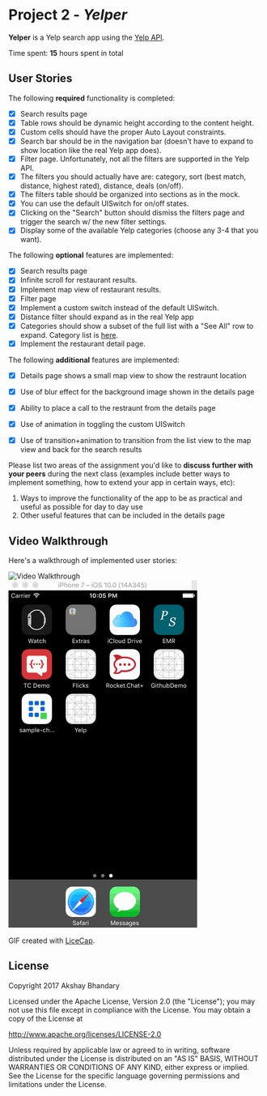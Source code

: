 # Project 2 - *Yelper*

**Yelper** is a Yelp search app using the [Yelp API](http://www.yelp.com/developers/documentation/v2/search_api).

Time spent: **15** hours spent in total

## User Stories

The following **required** functionality is completed:

- [x] Search results page
- [x] Table rows should be dynamic height according to the content height.
- [x] Custom cells should have the proper Auto Layout constraints.
- [x] Search bar should be in the navigation bar (doesn't have to expand to show location like the real Yelp app does).
- [x] Filter page. Unfortunately, not all the filters are supported in the Yelp API.
- [x] The filters you should actually have are: category, sort (best match, distance, highest rated), distance, deals (on/off).
- [x] The filters table should be organized into sections as in the mock.
- [x] You can use the default UISwitch for on/off states.
- [x] Clicking on the "Search" button should dismiss the filters page and trigger the search w/ the new filter settings.
- [x] Display some of the available Yelp categories (choose any 3-4 that you want).

The following **optional** features are implemented:

- [x] Search results page
- [x] Infinite scroll for restaurant results.
- [x] Implement map view of restaurant results.
- [x] Filter page
- [x] Implement a custom switch instead of the default UISwitch.
- [x] Distance filter should expand as in the real Yelp app
- [x] Categories should show a subset of the full list with a "See All" row to expand. Category list is [here](http://www.yelp.com/developers/documentation/category_list).
- [x] Implement the restaurant detail page.

The following **additional** features are implemented:

- [x] Details page shows a small map view to show the restraunt location
- [x] Use of blur effect for the background image shown in the details page 
- [x] Ability to place a call to the restraunt from the details page 
- [x] Use of animation in toggling the custom UISwitch
- [x] Use of transition+animation to transition from the list view to the map view and back for the search results


Please list two areas of the assignment you'd like to **discuss further with your peers** during the next class (examples include better ways to implement something, how to extend your app in certain ways, etc):

1. Ways to improve the functionality of the app to be as practical and useful as possible for day to day use
2. Other useful features that can be included in the details page

## Video Walkthrough

Here's a walkthrough of implemented user stories:

<img src='https://github.com/abhandary/ios_yelp_swift/blob/master/yelper_demo.gif' title='Video Walkthrough' width='' alt='Video Walkthrough' />

<img src='https://github.com/abhandary/ios_yelp_swift/blob/master/yelper_demo_searchbar.gif' title='Search Bar Demo' width='' alt='Search Bar Demo' />

GIF created with [LiceCap](http://www.cockos.com/licecap/).



## License

Copyright 2017 Akshay Bhandary

Licensed under the Apache License, Version 2.0 (the "License");
you may not use this file except in compliance with the License.
You may obtain a copy of the License at

http://www.apache.org/licenses/LICENSE-2.0

Unless required by applicable law or agreed to in writing, software
distributed under the License is distributed on an "AS IS" BASIS,
WITHOUT WARRANTIES OR CONDITIONS OF ANY KIND, either express or implied.
See the License for the specific language governing permissions and
limitations under the License.
